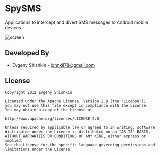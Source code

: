 SpySMS
=============

Applications to intercept and divert SMS messages to Android mobile devices.

![screen](http://i49.tinypic.com/2duxwg5.png)


Developed By
------------
* Evgeny Shishkin - <johnkil78@gmail.com>

License
-------

    Copyright 2012 Evgeny Shishkin
    
    Licensed under the Apache License, Version 2.0 (the "License");
    you may not use this file except in compliance with the License.
    You may obtain a copy of the License at
    
    http://www.apache.org/licenses/LICENSE-2.0
    
    Unless required by applicable law or agreed to in writing, software
    distributed under the License is distributed on an "AS IS" BASIS,
    WITHOUT WARRANTIES OR CONDITIONS OF ANY KIND, either express or implied.
    See the License for the specific language governing permissions and
    limitations under the License.
